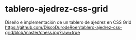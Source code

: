 # tablero-ajedrez-css-grid
Diseño e implementación de un tablero de ajedrez en CSS Grid
https://github.com/DiscoDurodeRoer/tablero-ajedrez-css-grid/blob/master/chess.jpg?raw=true
